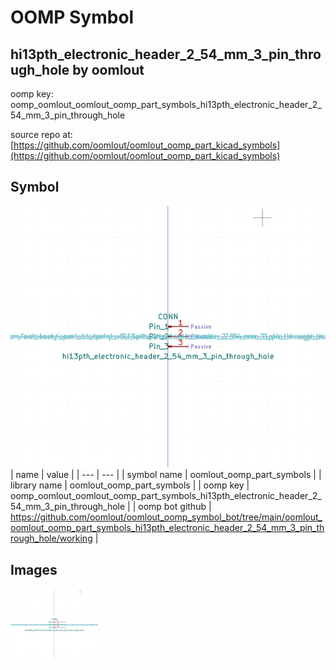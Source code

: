 # OOMP Symbol  
## hi13pth_electronic_header_2_54_mm_3_pin_through_hole  by oomlout  
  
oomp key: oomp_oomlout_oomlout_oomp_part_symbols_hi13pth_electronic_header_2_54_mm_3_pin_through_hole  
  
source repo at: [https://github.com/oomlout/oomlout_oomp_part_kicad_symbols](https://github.com/oomlout/oomlout_oomp_part_kicad_symbols)  
## Symbol  
  
[![working.png](working_600.png)](working.png)  
| name | value | 
| --- | --- | 
| symbol name | oomlout_oomp_part_symbols | 
| library name | oomlout_oomp_part_symbols | 
| oomp key | oomp_oomlout_oomlout_oomp_part_symbols_hi13pth_electronic_header_2_54_mm_3_pin_through_hole | 
| oomp bot github | https://github.com/oomlout/oomlout_oomp_symbol_bot/tree/main/oomlout_oomlout_oomp_part_symbols_hi13pth_electronic_header_2_54_mm_3_pin_through_hole/working | 
## Images  
  
[![working.png](working_140.png)](working.png)  
